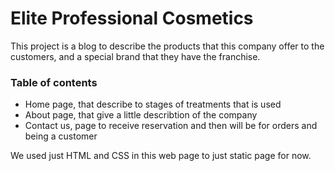 # Elite Professional Cosmetics 

This project is a blog to describe the products that this company offer to the customers, and a special brand that they have the franchise.

### Table of contents  
- Home page, that describe to stages of treatments that is used
- About page, that give a little describtion of the company
- Contact us, page to receive reservation and then will be for orders and being a customer

We used just HTML and CSS in this web page to just static page for now.
